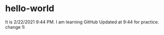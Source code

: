 # hello-world
It is 2/22/2021 9:44 PM.
I am learning GitHub
Updated at 9:44 for practice.
change 1i
